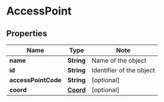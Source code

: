 # AccessPoint

## Properties

Name | Type | Note
---- | ---- | ----
**name** | **String** | Name of the object 
**id** | **String** | Identifier of the object 
**accessPointCode** | **String** | [optional] 
**coord** | [**Coord**](Coord.md) | [optional] 

